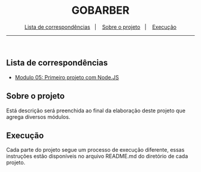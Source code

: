 <h1 align="center">
  GOBARBER
</h1>

<p align="center">
  <a href="#lista-de-correspondências">Lista de correspondências</a>&nbsp;&nbsp;&nbsp;|&nbsp;&nbsp;&nbsp;
  <a href="#sobre-o-projeto">Sobre o projeto</a>&nbsp;&nbsp;&nbsp;|&nbsp;&nbsp;&nbsp;
  <a href="#execução">Execução</a>
</p>

---
<br />

## Lista de correspondências
* [Modulo 05: Primeiro projeto com Node.JS](./backend)

## Sobre o projeto
Está descrição será preenchida ao final da elaboração deste projeto que agrega diversos módulos.

## Execução
Cada parte do projeto segue um processo de execução diferente, essas instruções estão disponíveis no arquivo README.md do diretório de cada projeto.
